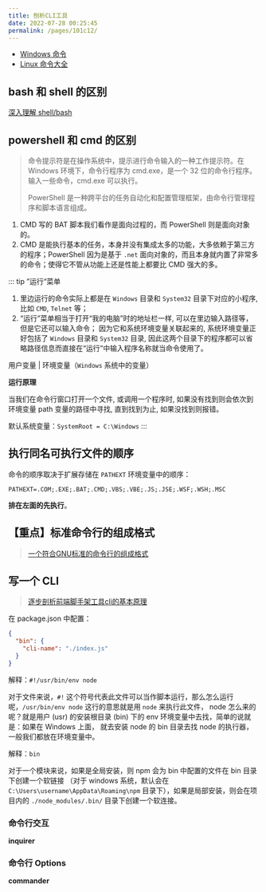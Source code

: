```yaml
---
title: 刨析CLI工具
date: 2022-07-28 00:25:45
permalink: /pages/101c12/
---
```



- [Windows 命令](https://docs.microsoft.com/zh-cn/windows-server/administration/windows-commands/windows-commands#a)
- [Linux 命令大全](https://www.runoob.com/linux/linux-command-manual.html)


## bash 和 shell 的区别
[深入理解 shell/bash](https://blog.csdn.net/qq_51086532/article/details/121696902)


## powershell 和 cmd 的区别
> 命令提示符是在操作系统中，提示进行命令输入的一种工作提示符。在 Windows 环境下，命令行程序为 cmd.exe，是一个 32 位的命令行程序。
> 输入一些命令，cmd.exe 可以执行。
> 
> PowerShell 是一种跨平台的任务自动化和配置管理框架，由命令行管理程序和脚本语言组成。

1. CMD 写的 BAT 脚本我们看作是面向过程的，而 PowerShell 则是面向对象的。
2. CMD 是能执行基本的任务，本身并没有集成太多的功能，大多依赖于第三方的程序；PowerShell 因为是基于 `.net` 
面向对象的，而且本身就内置了非常多的命令；使得它不管从功能上还是性能上都要比 CMD 强大的多。


::: tip ”运行“菜单
1. 里边运行的命令实际上都是在 `Windows` 目录和 `System32` 目录下对应的小程序, 比如 `CMD`, `Telnet` 等；
2. “运行”菜单相当于打开“我的电脑”时的地址栏一样, 可以在里边输入路径等，但是它还可以输入命令； 
因为它和系统环境变量关联起来的, 系统环境变量正好包括了 `Windows` 目录和 `System32` 目录,
因此这两个目录下的程序都可以省略路径信息而直接在“运行”中输入程序名称就当命令使用了。

用户变量 | 环境变量（`Windows` 系统中的变量）

**运行原理**

当我们在命令行窗口打开一个文件, 或调用一个程序时, 如果没有找到则会依次到环境变量 path 变量的路径中寻找, 直到找到为止, 如果没找到则报错。

默认系统变量：`SystemRoot = C:\Windows`
:::


## 执行同名可执行文件的顺序
命令的顺序取决于扩展存储在 `PATHEXT` 环境变量中的顺序：
```text
PATHEXT=.COM;.EXE;.BAT;.CMD;.VBS;.VBE;.JS;.JSE;.WSF;.WSH;.MSC
```
**排在左面的先执行**。


## 【重点】标准命令行的组成格式
> [一个符合GNU标准的命令行的组成格式](https://www.jianshu.com/p/0a61481087dc)


## 写一个 CLI
> [逐步剖析前端脚手架工具cli的基本原理](https://blog.csdn.net/handsomexiaominge/article/details/108310821)

在 package.json 中配置：
```json
{
  "bin": {
    "cli-name": "./index.js"
  }
}
```

解释：`#!/usr/bin/env node`

对于文件来说，`#!` 这个符号代表此文件可以当作脚本运行，那么怎么运行呢，`/usr/bin/env node` 这行的意思就是用 `node` 来执行此文件，
node 怎么来的呢？就是用户 (usr) 的安装根目录 (bin) 下的 env 环境变量中去找，简单的说就是：如果在 Windows 上面，
就去安装 node 的 bin 目录去找 node 的执行器， 一般我们都放在环境变量中。

解释：`bin`

对于一个模块来说，如果是全局安装，则 npm 会为 bin 中配置的文件在 bin 目录下创建一个软链接 （对于 windows 系统，默认会在
`C:\Users\username\AppData\Roaming\npm` 目录下），如果是局部安装，则会在项目内的 `./node_modules/.bin/` 目录下创建一个软连接。


### 命令行交互
**inquirer**


### 命令行 Options
**commander**
